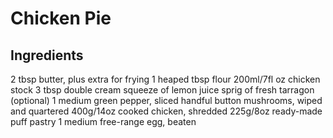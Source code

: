 # Chicken Pie

## Ingredients
2 tbsp butter, plus extra for frying
1 heaped tbsp flour
200ml/7fl oz chicken stock
3 tbsp double cream
squeeze of lemon juice
sprig of fresh tarragon (optional)
1 medium green pepper, sliced
handful button mushrooms, wiped and quartered
400g/14oz cooked chicken, shredded
225g/8oz ready-made puff pastry
1 medium free-range egg, beaten
